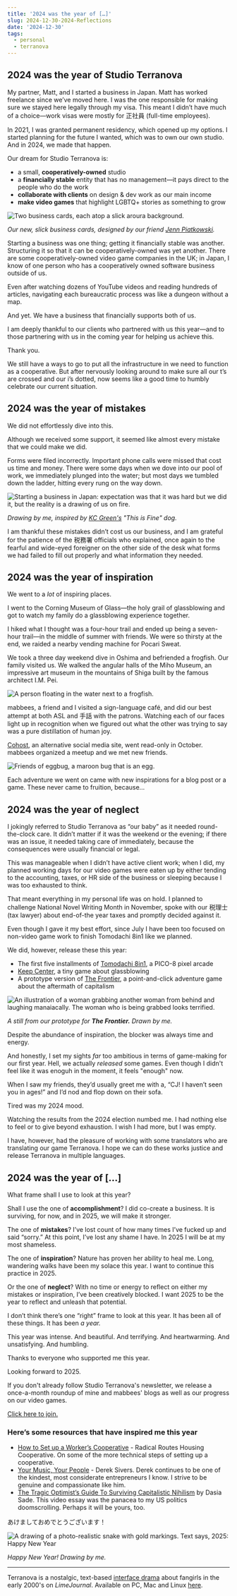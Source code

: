 ```yaml
---
title: '2024 was the year of […]'
slug: 2024-12-30-2024-Reflections
date: '2024-12-30'
tags:
  - personal
  - terranova
---
```


## 2024 was the year of Studio Terranova

My partner, Matt, and I started a business in Japan. Matt has worked freelance since we’ve moved here. I was the one responsible for making sure we stayed here legally through my visa. This meant I didn’t have much of a choice—work visas were mostly for 正社員 (full-time employees).

In 2021, I was granted permanent residency, which opened up my options. I started planning for the future I wanted, which was to own our own studio. And in 2024, we made that happen.

Our dream for Studio Terranova is:

- a small, **cooperatively-owned** studio
- a **financially stable** entity that has no management—it pays direct to the people who do the work
- **collaborate with clients** on design & dev work as our main income
- **make video games** that highlight LGBTQ+ stories as something to grow

![Two business cards, each atop a slick aroura background.](st-businesscards.png)

*Our new, slick business cards, designed by our friend [Jenn Piatkowski](https://www.creative-curls.com/).*

Starting a business was one thing; getting it financially stable was another. Structuring it so that it can be cooperatively-owned was yet another. There are some cooperatively-owned video game companies in the UK; in Japan, I know of one person who has a cooperatively owned software business outside of us.

Even after watching dozens of YouTube videos and reading hundreds of articles, navigating each bureaucratic process was like a dungeon without a map.

And yet. We have a business that financially supports both of us.

I am deeply thankful to our clients who partnered with us this year—and to those partnering with us in the coming year for helping us achieve this.

Thank you.

We still have a ways to go to put all the infrastructure in we need to function as a cooperative. But after nervously looking around to make sure all our t’s are crossed and our i’s dotted, now seems like a good time to humbly celebrate our current situation.

## 2024 was the year of mistakes

We did not effortlessly dive into this.

Although we received some support, it seemed like almost every mistake that we could make we did.

Forms were filed incorrectly. Important phone calls were missed that cost us time and money. There were some days when we dove into our pool of work, we immediately plunged into the water; but most days we tumbled down the ladder, hitting every rung on the way down.

![Starting a business in Japan: expectation was that it was hard but we did it, but the reality is a drawing of us on fire.](expectationvsreality.png)

*Drawing by me, inspired by [KC Green's](https://www.kcgportfolio.site/) "This is Fine" dog.*

I am thankful these mistakes didn’t cost us our business, and I am grateful for the patience of the 税務署 officials who explained, once again to the fearful and wide-eyed foreigner on the other side of the desk what forms we had failed to fill out properly and what information they needed.

## 2024 was the year of inspiration

We went to a *lot* of inspiring places.

I went to the Corning Museum of Glass—the holy grail of glassblowing and got to watch my family do a glassblowing experience together.

I hiked what I thought was a four-hour trail and ended up being a seven-hour trail—in the middle of summer with friends. We were so thirsty at the end, we raided a nearby vending machine for Pocari Sweat.

We took a three day weekend dive in Oshima and befriended a frogfish. Our family visited us. We walked the angular halls of the Miho Museum, an impressive art museum in the mountains of Shiga built by the famous architect I.M. Pei.

![A person floating in the water next to a frogfish.](fishfriend.png)

mabbees, a friend and I visited a sign-language café, and did our best attempt at both ASL and 手話 with the patrons. Watching each of our faces light up in recognition when we figured out what the other was trying to say was a pure distillation of human joy.

[Cohost](https://cohost.org/rc/welcome), an alternative social media site, went read-only in October. mabbees organized a meetup and we met new friends.

![Friends of eggbug, a maroon bug that is an egg.](eggbug.png)

Each adventure we went on came with new inspirations for a blog post or a game. These never came to fruition, because…

## 2024 was the year of neglect

I jokingly referred to Studio Terranova as “our baby” as it needed round-the-clock care. It didn’t matter if it was the weekend or the evening; if there was an issue, it needed taking care of immediately, because the consequences were usually financial or legal.

This was manageable when I didn’t have active client work; when I did, my planned working days for our video games were eaten up by either tending to the accounting, taxes, or HR side of the business or sleeping because I was too exhausted to think.

That meant everything in my personal life was on hold. I planned to challenge National Novel Writing Month in November, spoke with our 税理士 (tax lawyer) about end-of-the year taxes and promptly decided against it.

Even though I gave it my best effort, since July I have been too focused on non-video game work to finish Tomodachi 8in1 like we planned.

We did, however, release these this year:

- The first five installments of [Tomodachi 8in1](https://illuminesce.itch.io/tomodachi-8in1), a PICO-8 pixel arcade
- [Keep Center](https://illuminesce.itch.io/keep-center), a tiny game about glassblowing
- A prototype version of [The Frontier](https://illuminesce.itch.io/the-frontier), a point-and-click adventure game about the aftermath of capitalism

![An illustration of a woman grabbing another woman from behind and laughing manaiacally. The woman who is being grabbed looks terrified.](freya_bad.png)

*A still from our prototype for **The Frontier.** Drawn by me.*

Despite the abundance of inspiration, the blocker was always time and energy.

And honestly, I set my sights *far* too ambitious in terms of game-making for our first year. Hell, we actually *released* some games. Even though I didn't feel like it was enoguh in the moment, it feels "enough" now.

When I saw my friends, they’d usually greet me with a, “CJ! I haven’t seen you in ages!” and I’d nod and flop down on their sofa.

Tired was my 2024 mood.

Watching the results from the 2024 election numbed me. I had nothing else to feel or to give beyond exhaustion. I wish I had more, but I was empty.

I have, however, had the pleasure of working with some translators who are translating our game Terranova. I hope we can do these works justice and release Terranova in multiple languages.

## 2024 was the year of […]

What frame shall I use to look at this year?

Shall I use the one of **accomplishment**? I did co-create a business. It is surviving, for now, and in 2025, we will make it stronger.

The one of **mistakes**? I’ve lost count of how many times I’ve fucked up and said “sorry.” At this point, I’ve lost any shame I have. In 2025 I will be at my most shameless.

The one of **inspiration**? Nature has proven her ability to heal me. Long, wandering walks have been my solace this year. I want to continue this practice in 2025.

Or the one of **neglect**? With no time or energy to reflect on either my mistakes or inspiration, I’ve been creatively blocked. I want 2025 to be the year to reflect and unleash that potential.

I don’t think there’s one “right” frame to look at this year. It has been all of these things. It has been *a year.*

This year was intense. And beautiful. And terrifying. And heartwarming. And unsatisfying. And humbling.

Thanks to everyone who supported me this year.

Looking forward to 2025.

If you don't already follow Studio Terranova's newsletter, we release a once-a-month roundup of mine and mabbees' blogs as well as our progress on our video games.

[Click here to join.](https://buttondown.com/studioterranova)

### Here’s some resources that have inspired me this year

- [How to Set up a Worker’s Cooperative](https://toolkit.radicalroutes.org.uk/wiki/Main_Page) - Radical Routes Housing Cooperative. On some of the more technical steps of setting up a cooperative.
- [Your Music, Your People](https://sive.rs/m) - Derek Sivers. Derek continues to be one of the kindest, most considerate entrepreneurs I know. I strive to be genuine and compassionate like him.
- [The Tragic Optimist’s Guide To Surviving Capitalistic Nihilism](https://youtu.be/LBUHBfFSa4I?si=igEXMIAaEkXaB_SW) by Dasia Sade. This video essay was the panacea to my US politics doomscrolling. Perhaps it will be yours, too.

あけましておめでとうございます！

![A drawing of a photo-realistic snake with gold markings. Text says, 2025: Happy New Year](2025_nengajou_web.png)

*Happy New Year! Drawing by me.*

---

Terranova is a nostalgic, text-based [interface drama](/blog/posts/2023-08-22-Interface-Drama/) about fangirls in the early 2000's on *LimeJournal*. Available on PC, Mac and Linux [here](https://playterranova.com/).

